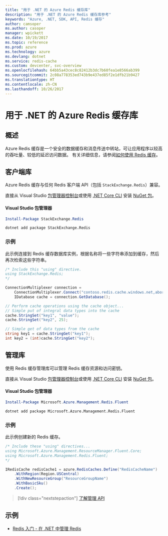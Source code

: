 ```yaml
---
title: "用于 .NET 的 Azure Redis 缓存库"
description: "用于 .NET 的 Azure Redis 缓存库参考"
keywords: "Azure, .NET, SDK, API, Redis 缓存"
author: camsoper
ms.author: casoper
manager: wpickett
ms.date: 10/19/2017
ms.topic: reference
ms.prod: azure
ms.technology: azure
ms.devlang: dotnet
ms.service: redis-cache
ms.custom: devcenter, svc-overview
ms.openlocfilehash: 64bb5a43cec8c82412b3dc7b60fea1e8566ab399
ms.sourcegitcommit: 2c08a778353ed743b9e437ed85f2e1dfb21b9427
ms.translationtype: HT
ms.contentlocale: zh-CN
ms.lasthandoff: 10/26/2017
---
```

# <a name="azure-redis-cache-libraries-for-net"></a>用于 .NET 的 Azure Redis 缓存库

## <a name="overview"></a>概述

Azure Redis 缓存是一个安全的数据缓存和消息传送中转站，可让应用程序以较高的吞吐量、较低的延迟访问数据。  有关详细信息，请参阅[如何使用 Redis 缓存](https://docs.microsoft.com/azure/redis-cache/cache-dotnet-how-to-use-azure-redis-cache)。

## <a name="client-library"></a>客户端库

Azure Redis 缓存与任何 Redis 客户端 API（包括 `StackExchange.Redis`）兼容。

直接从 Visual Studio [包管理器控制台][PackageManager]或使用 [.NET Core CLI][DotNetCLI] 安装 [NuGet 包](https://www.nuget.org/packages/StackExchange.Redis)。

#### <a name="visual-studio-package-manager"></a>Visual Studio 包管理器

```powershell
Install-Package StackExchange.Redis
```

```bash
dotnet add package StackExchange.Redis
```

### <a name="example"></a>示例

此示例连接到 Redis 缓存数据库实例，根据名称将一些字符串添加到缓存，然后再次检索这些字符串。

```csharp
/* Include this "using" directive.
using StackExchange.Redis;
*/

ConnectionMultiplexer connection = 
    ConnectionMultiplexer.Connect("contoso.redis.cache.windows.net,abortConnect=false,ssl=true,password=...");
    IDatabase cache = connection.GetDatabase();

// Perform cache operations using the cache object...
// Simple put of integral data types into the cache
cache.StringSet("key1", "value");
cache.StringSet("key2", 25);

// Simple get of data types from the cache
string key1 = cache.StringGet("key1");
int key2 = (int)cache.StringGet("key2");
```

## <a name="management-library"></a>管理库

使用 Redis 缓存管理库可以管理 Redis 缓存资源和访问密钥。

直接从 Visual Studio [包管理器控制台][PackageManager]或使用 [.NET Core CLI][DotNetCLI] 安装 [NuGet 包](https://www.nuget.org/packages/Microsoft.Azure.Management.Redis.Fluent)。

#### <a name="visual-studio-package-manager"></a>Visual Studio 包管理器

```powershell
Install-Package Microsoft.Azure.Management.Redis.Fluent
```

```bash
dotnet add package Microsoft.Azure.Management.Redis.Fluent
```

### <a name="example"></a>示例

此示例创建新的 Redis 缓存。

```csharp
/* Include these "using" directives...
using Microsoft.Azure.Management.ResourceManager.Fluent.Core;
using Microsoft.Azure.Management.Redis.Fluent;
*/

IRedisCache redisCache1 = azure.RedisCaches.Define("RedisCacheName")
    .WithRegion(Region.USCentral)
    .WithNewResourceGroup("ResourceGroupName")
    .WithBasicSku()
    .Create();
```

> [!div class="nextstepaction"]
> [了解管理 API](/dotnet/api/overview/azure/rediscache/management)


## <a name="samples"></a>示例

* [Redis 入门 - 在 .NET 中管理 Redis](https://github.com/Azure-Samples/redis-cache-dotnet-manage-cache)

[PackageManager]: https://docs.microsoft.com/nuget/tools/package-manager-console
[DotNetCLI]: https://docs.microsoft.com/dotnet/core/tools/dotnet-add-package
